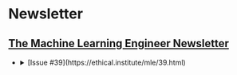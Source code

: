 
# Newsletter

## [The Machine Learning Engineer Newsletter](https://ethical.institute/mle.html)

-   <details><summary> [Issue #39](https://ethical.institute/mle/39.html) </summary><p>

    -   [Everything a Data Scientist Should Know About Data Management\*](https://towardsdatascience.com/everything-a-data-scientist-should-know-about-data-management-6877788c6a42)

    -   [koaning.io: Outliers: Selection vs. Detection](http://koaning.io/posts/outliers-selection-vs-detection/)

    -   [Ten simple rules for writing and sharing computational analyses in Jupyter Notebooks](https://journals.plos.org/ploscompbiol/article?id=10.1371/journal.pcbi.1007007)

    -   [Practical AI #55: AutoML and AI at Google with Sherol Chen, ML developer at Google](https://changelog.com/practicalai/55)

    -   [The 5 Sampling Algorithms every Data Scientist need to know](https://towardsdatascience.com/the-5-sampling-algorithms-every-data-scientist-need-to-know-43c7bc11d17c)

    -   [GitHub - tensorflow/lucid: A collection of infrastructure and tools for research in neural network interpretability.](https://github.com/tensorflow/lucid)

    -   [rcnn/code/rationale at master · taolei87/rcnn · GitHub](https://github.com/taolei87/rcnn/tree/master/code/rationale)

    -   [GitHub - marcotcr/anchor: Code for "High-Precision Model-Agnostic Explanations" paper](https://github.com/marcotcr/anchor)

    -   [GitHub - boredbird/woe: Tools for WoE Transformation mostly used in ScoreCard Model for credit rating](https://github.com/boredbird/woe)</p></details>
